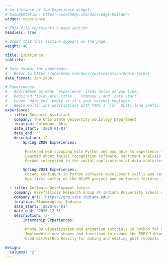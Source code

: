 ```yaml
---
# An instance of the Experience widget.
# Documentation: https://wowchemy.com/docs/page-builder/
widget: experience

# This file represents a page section.
headless: true

# Order that this section appears on the page.
weight: 40

title: Experience
subtitle:

# Date format for experience
#   Refer to https://wowchemy.com/docs/customization/#date-format
date_format: Jan 2006

# Experiences.
#   Add/remove as many `experience` items below as you like.
#   Required fields are `title`, `company`, and `date_start`.
#   Leave `date_end` empty if it's your current employer.
#   Begin multi-line descriptions with YAML's `|2-` multi-line prefix.
experience:
  - title: Research Assistant
    company: The Ohio State University Sociology Department
    location: Columbus, Ohio
    date_start: '2020-01-01'
    date_end: ''
    description: |2-
        Spring 2020 Experiences:

        -Mastered web-scraping with Python and was able to experience the full process of data analysis, from collection and organization to statistical regression analysis
        -Learned about facial recognition software, sentiment analysis, and natural language processing
        -Became interested in the social applications of data analytics practices, influencing me to pick up a minor in sociology

        Spring 2021 Experiences:
        -Became confident in Python software development skills and researched PyQt packages to build a GUI connected to deep-learning facial analysis models
        -Was first author on the DCiFR project and perfected features including single image mode and batch mode, check box selection of multiple attributes, output and error messages for the deep learning model analysis, and formatted CSV results

  - title: Software Development Intern
    company: Garyfallidis Research Group at Indiana University School of Informatics, Computing, and Engineering
    company_url: 'https://grg.sice.indiana.edu/'
    location: Bloomington, Indiana
    date_start: '2020-05-01'
    date_end: '2020-12-31'
    description: |2-
        Internship Experiences:

        -Wrote 3D visualization and animation tutorials in Python for new users of FURY, an international open-source scientific visualization project
        -Implemented new shapes and functions to expand the FURY library using 3-dimensional calculus and linear algebra concepts with the help of Python packages such as NumPy and VTK9
        -Used Git/GitHub heavily for making and editing pull requests

design:
  columns: '2'
---
```

